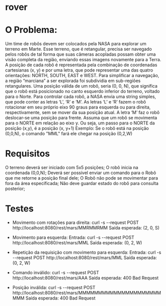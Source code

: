 # rover

# O Problema:
Um time de robôs devem ser colocados pela NASA para explorar um terreno em Marte.
Esse terreno, que é retangular, precisa ser navegado pelos robôs de tal forma que suas câmeras acopladas possam obter uma visão completa da região, enviando essas imagens novamente para a Terra.
A posição de cada robô é representada pela combinação de coordenadas cartesianas (x, y) e por uma letra, que pode representar uma das quatro orientações: NORTH, SOUTH, EAST e WEST. Para simplificar a navegação, a região “marciana” a ser explorada foi subdividia em sub-regiões retangulares.
Uma posição válida de um robô, seria (0, 0, N), que significa que o robô está posicionado no canto esquerdo inferior do terreno, voltado para o Norte.
Para controlar cada robô, a NASA envia uma string simples, que pode conter as letras ‘L’, ‘R’ e ‘M’. As letras ‘L’ e ‘R’ fazem o robô rotacionar em seu próprio eixo 90 graus para esquerda ou para direita, respectivamente, sem se mover da sua posição atual. A letra ‘M’ faz o robô deslocar-se uma posição para frente.
Assuma que um robô se movimenta para o NORTE em relação ao eixo y. Ou seja, um passo para o NORTE da posição (x,y), é a posição (x, y+1)
Exemplo: Se o robô está na posição (0,0,N), o comando "MML" fará ele chegar na posição (0,2,W)

# Requisitos
O terreno deverá ser iniciado com 5x5 posições;
O robô inicia na coordenada (0,0,N);
Deverá ser possível enviar um comando para o Robô que me retorne a posição final dele;
O Robô não pode se movimentar para fora da área especificada;
Não deve guardar estado do robô para consulta posterior;


# Testes

* Movimento com rotações para direita:
curl -s --request POST http://localhost:8080/rest/mars/MMRMMRMM
Saída esperada: (2, 0, S)

* Movimento para esquerda:
Entrada: curl -s --request POST http://localhost:8080/rest/mars/MML
Saída esperada: (0, 2, W)

* Repetição da requisição com movimento para esquerda:
Entrada: curl -s --request POST http://localhost:8080/rest/mars/MML
Saída esperada: (0, 2, W)

* Comando inválido:
curl -s --request POST http://localhost:8080/rest/mars/AAA
Saída esperada: 400 Bad Request

* Posição inválida:
curl -s --request POST http://localhost:8080/rest/mars/MMMMMMMMMMMMMMMMMMMMMMMM
Saída esperada: 400 Bad Request
